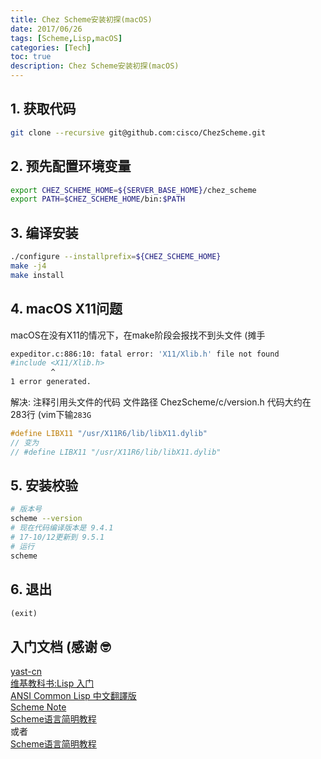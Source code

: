```yaml
---
title: Chez Scheme安装初探(macOS)
date: 2017/06/26
tags: [Scheme,Lisp,macOS]
categories: [Tech]
toc: true
description: Chez Scheme安装初探(macOS)
---
```



## 1. 获取代码
```bash
git clone --recursive git@github.com:cisco/ChezScheme.git
```


## 2. 预先配置环境变量
```bash
export CHEZ_SCHEME_HOME=${SERVER_BASE_HOME}/chez_scheme
export PATH=$CHEZ_SCHEME_HOME/bin:$PATH
```


## 3. 编译安装
```bash
./configure --installprefix=${CHEZ_SCHEME_HOME}
make -j4
make install
```


## 4. macOS X11问题
macOS在没有X11的情况下，在make阶段会报找不到头文件 (摊手
```bash
expeditor.c:886:10: fatal error: 'X11/Xlib.h' file not found
#include <X11/Xlib.h>
         ^
1 error generated.
```

解决: 注释引用头文件的代码
文件路径 ChezScheme/c/version.h
代码大约在283行 (vim下输`283G`
```c
#define LIBX11 "/usr/X11R6/lib/libX11.dylib"
// 变为
// #define LIBX11 "/usr/X11R6/lib/libX11.dylib"
```


## 5. 安装校验 
```bash
# 版本号
scheme --version
# 现在代码编译版本是 9.4.1
# 17-10/12更新到 9.5.1
# 运行
scheme
```


## 6. 退出
```scheme
(exit)
```


## 入门文档 (感谢 🤓

[yast-cn](http://deathking.github.io/yast-cn)  
[维基教科书:Lisp 入门](https://zh.wikibooks.org/wiki/Lisp_入門)  
[ANSI Common Lisp 中文翻譯版](http://acl.readthedocs.io/en/latest/)  
[Scheme Note](http://irw.ncut.edu.tw/peterju/scheme.html)  
[Scheme语言简明教程](https://www.gitbook.com/read/book/wizardforcel/teach-yourself-scheme)  
或者  
[Scheme语言简明教程](http://songjinghe.github.io/TYS-zh-translation/)  
